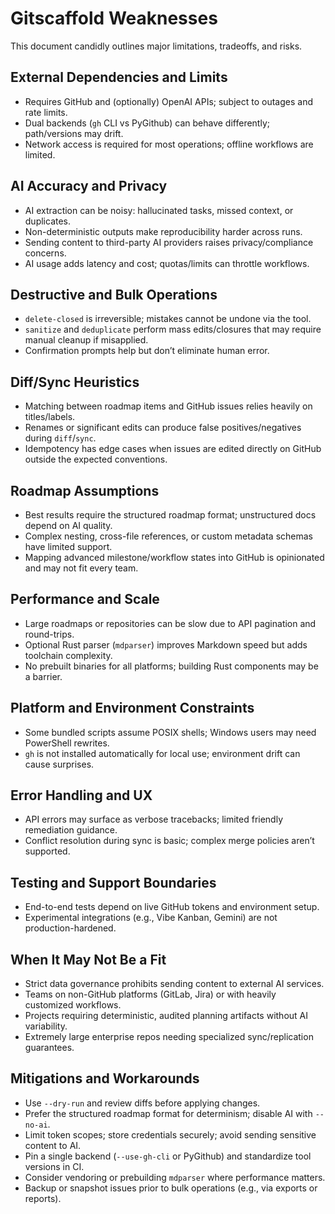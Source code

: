# Gitscaffold Weaknesses

This document candidly outlines major limitations, tradeoffs, and risks.

## External Dependencies and Limits
- Requires GitHub and (optionally) OpenAI APIs; subject to outages and rate limits.
- Dual backends (`gh` CLI vs PyGithub) can behave differently; path/versions may drift.
- Network access is required for most operations; offline workflows are limited.

## AI Accuracy and Privacy
- AI extraction can be noisy: hallucinated tasks, missed context, or duplicates.
- Non-deterministic outputs make reproducibility harder across runs.
- Sending content to third-party AI providers raises privacy/compliance concerns.
- AI usage adds latency and cost; quotas/limits can throttle workflows.

## Destructive and Bulk Operations
- `delete-closed` is irreversible; mistakes cannot be undone via the tool.
- `sanitize` and `deduplicate` perform mass edits/closures that may require manual cleanup if misapplied.
- Confirmation prompts help but don’t eliminate human error.

## Diff/Sync Heuristics
- Matching between roadmap items and GitHub issues relies heavily on titles/labels.
- Renames or significant edits can produce false positives/negatives during `diff`/`sync`.
- Idempotency has edge cases when issues are edited directly on GitHub outside the expected conventions.

## Roadmap Assumptions
- Best results require the structured roadmap format; unstructured docs depend on AI quality.
- Complex nesting, cross-file references, or custom metadata schemas have limited support.
- Mapping advanced milestone/workflow states into GitHub is opinionated and may not fit every team.

## Performance and Scale
- Large roadmaps or repositories can be slow due to API pagination and round-trips.
- Optional Rust parser (`mdparser`) improves Markdown speed but adds toolchain complexity.
- No prebuilt binaries for all platforms; building Rust components may be a barrier.

## Platform and Environment Constraints
- Some bundled scripts assume POSIX shells; Windows users may need PowerShell rewrites.
- `gh` is not installed automatically for local use; environment drift can cause surprises.

## Error Handling and UX
- API errors may surface as verbose tracebacks; limited friendly remediation guidance.
- Conflict resolution during sync is basic; complex merge policies aren’t supported.

## Testing and Support Boundaries
- End-to-end tests depend on live GitHub tokens and environment setup.
- Experimental integrations (e.g., Vibe Kanban, Gemini) are not production-hardened.

## When It May Not Be a Fit
- Strict data governance prohibits sending content to external AI services.
- Teams on non-GitHub platforms (GitLab, Jira) or with heavily customized workflows.
- Projects requiring deterministic, audited planning artifacts without AI variability.
- Extremely large enterprise repos needing specialized sync/replication guarantees.

## Mitigations and Workarounds
- Use `--dry-run` and review diffs before applying changes.
- Prefer the structured roadmap format for determinism; disable AI with `--no-ai`.
- Limit token scopes; store credentials securely; avoid sending sensitive content to AI.
- Pin a single backend (`--use-gh-cli` or PyGithub) and standardize tool versions in CI.
- Consider vendoring or prebuilding `mdparser` where performance matters.
- Backup or snapshot issues prior to bulk operations (e.g., via exports or reports).

